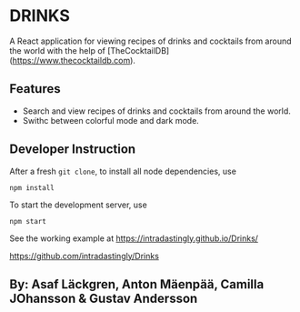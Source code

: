 # DRINKS </br>
A React application for viewing recipes of drinks and cocktails from around the world with the help of [TheCocktailDB] (https://www.thecocktaildb.com).

## Features
- Search and view recipes of drinks and cocktails from around the world.
- Swithc between colorful mode and dark mode.

## Developer Instruction
After a fresh `git clone`, to install all node dependencies, use
```shell
npm install
```
To start the development server, use
```shell
npm start
```

See the working example at https://intradastingly.github.io/Drinks/

https://github.com/intradastingly/Drinks

## By: Asaf Läckgren, Anton Mäenpää, Camilla JOhansson & Gustav Andersson
